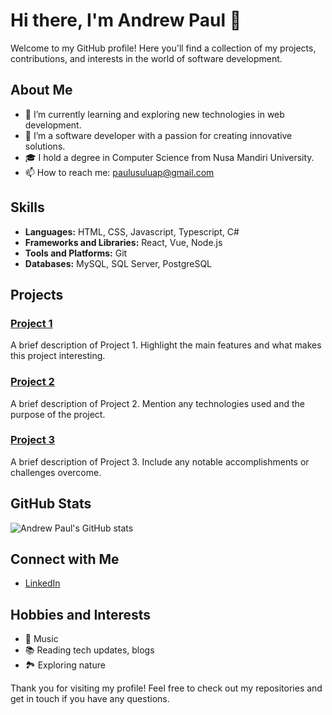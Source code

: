 # Hi there, I'm Andrew Paul 👋

Welcome to my GitHub profile! Here you'll find a collection of my projects, contributions, and interests in the world of software development.

## About Me

- 🌱 I’m currently learning and exploring new technologies in web development.
- 💼 I’m a software developer with a passion for creating innovative solutions.
- 🎓 I hold a degree in Computer Science from Nusa Mandiri University.
- 📫 How to reach me: paulusuluap@gmail.com

## Skills

- **Languages:** HTML, CSS, Javascript, Typescript, C#
- **Frameworks and Libraries:** React, Vue, Node.js
- **Tools and Platforms:** Git
- **Databases:** MySQL, SQL Server, PostgreSQL

## Projects

### [Project 1](https://github.com/paulusuluap/project1)
A brief description of Project 1. Highlight the main features and what makes this project interesting.

### [Project 2](https://github.com/paulusuluap/project2)
A brief description of Project 2. Mention any technologies used and the purpose of the project.

### [Project 3](https://github.com/paulusuluap/project3)
A brief description of Project 3. Include any notable accomplishments or challenges overcome.

## GitHub Stats

![Andrew Paul's GitHub stats](https://github-readme-stats.vercel.app/api?username=paulusuluap&show_icons=true&theme=radical)

## Connect with Me

- [LinkedIn](https://linkedin.com/in/andrewpaulsergio)

## Hobbies and Interests

- :musical_keyboard: Music
- 📚 Reading tech updates, blogs
- 🏞️ Exploring nature

Thank you for visiting my profile! Feel free to check out my repositories and get in touch if you have any questions.
